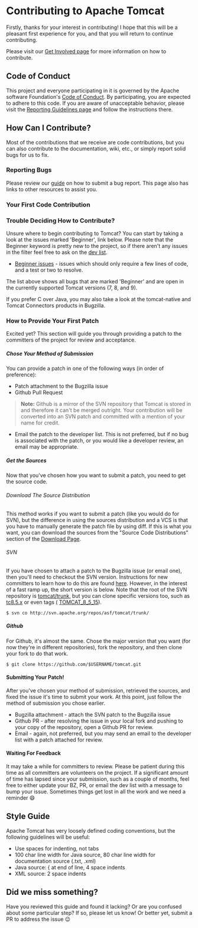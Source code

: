# Contributing to Apache Tomcat

Firstly, thanks for your interest in contributing! I hope that this will be a
pleasant first experience for you, and that you will return to continue
contributing.

Please visit our [Get Involved page](http://tomcat.apache.org/getinvolved.html)
for more information on how to contribute.

## Code of Conduct

This project and everyone participating in it is governed by the Apache
software Foundation's
[Code of Conduct](http://www.apache.org/foundation/policies/conduct.html). By
participating, you are expected to adhere to this code. If you are aware of
unacceptable behavior, please visit the
[Reporting Guidelines page](http://www.apache.org/foundation/policies/conduct.html#reporting-guidelines)
and follow the instructions there.

## How Can I Contribute?

Most of the contributions that we receive are code contributions, but you can
also contribute to the documentation, wiki, etc., or simply report solid bugs
for us to fix.

### Reporting Bugs

Please review our [guide](http://tomcat.apache.org/bugreport.html) on how to
submit a bug report. This page also has links to other resources to assist
you.

### Your First Code Contribution

### Trouble Deciding How to Contribute?

Unsure where to begin contributing to Tomcat? You can start by taking a look at
the issues marked 'Beginner', link below. Please note that the Beginner keyword
is pretty new to the project, so if there aren't any issues in the filter feel
free to ask on the [dev list](http://tomcat.apache.org/lists.html#tomcat-dev).

* [Beginner issues](https://bz.apache.org/bugzilla/buglist.cgi?bug_status=NEW&bug_status=ASSIGNED&bug_status=REOPENED&bug_status=NEEDINFO&keywords=Beginner&keywords_type=allwords&list_id=160824&product=Tomcat%207&product=Tomcat%208&product=Tomcat%209&query_format=advanced) -
issues which should only require a few lines of code, and a test or two to
resolve.

The list above shows all bugs that are marked 'Beginner' and are open in the
currently supported Tomcat versions (7, 8, and 9).

If you prefer C over Java, you may also take a look at the tomcat-native and
Tomcat Connectors products in Bugzilla.

### How to Provide Your First Patch

Excited yet? This section will guide you through providing a patch to the
committers of the project for review and acceptance.

##### Chose Your Method of Submission

You can provide a patch in one of the following ways (in order of preference):

* Patch attachment to the Bugzilla issue
* Github Pull Request
> **Note:** Github is a mirror of the SVN repository that Tomcat is stored in
and therefore it can't be merged outright. Your contribution will be converted
into an SVN patch and committed with a mention of your name for credit.
* Email the patch to the developer list. This is not preferred, but if no bug
is associated with the patch, or you would like a developer review, an email
may be appropriate.

##### Get the Sources

Now that you've chosen how you want to submit a patch, you need to get the
source code.

###### Download The Source Distribution

This method works if you want to submit a patch (like you would do for SVN), but
the difference in using the sources distribution and a VCS is that you have to
manually generate the patch file by using diff. If this is what you want, you
can download the sources from the "Source Code Distributions" section of the
[Download Page](https://tomcat.apache.org/download-90.cgi).

###### SVN

If you have chosen to attach a patch to the Bugzilla issue (or email
one), then you'll need to checkout the SVN version. Instructions for new
committers to learn how to do this are found
[here](http://www.apache.org/dev/contributors.html#svnbasics). However, in the
interest of a fast ramp up, the short version is below. Note that the root of
the SVN repository is
[tomcat/trunk](http://svn.apache.org/repos/asf/tomcat/trunk),
but you can clone specific versions too, such as
[tc8.5.x](http://svn.apache.org/repos/asf/tomcat/tc8.5.x/trunk/) or even tags (
[TOMCAT_8_5_15](http://svn.apache.org/repos/asf/tomcat/tc8.5.x/tags/TOMCAT_8_5_15/)).

```
$ svn co http://svn.apache.org/repos/asf/tomcat/trunk/
```

##### Github

For Github, it's almost the same. Chose the major version that you want (for
now they're in different repositories), fork the repository, and then clone
your fork to do that work.

```
$ git clone https://github.com/$USERNAME/tomcat.git
```

#### Submitting Your Patch!

After you've chosen your method of submission, retrieved the sources, and
fixed the issue it's time to submit your work. At this point, just follow
the method of submission you chose earlier.

* Bugzilla attachment - attach the SVN patch to the Bugzilla issue
* Github PR - after resolving the issue in your local fork and pushing to your
copy of the repository, open a Github PR for review.
* Email - again, not preferred, but you may send an email to the developer list
with a patch attached for review.

#### Waiting For Feedback

It may take a while for committers to review. Please be patient during this
time as all committers are volunteers on the project. If a significant amount
of time has lapsed since your submission, such as a couple of months, feel free
to either update your BZ, PR, or email the dev list with a message to bump your
issue. Sometimes things get lost in all the work and we need a reminder :smile:

## Style Guide

Apache Tomcat has very loosely defined coding conventions, but the following
guidelines will be useful:

* Use spaces for indenting, not tabs
* 100 char line width for Java source, 80 char line width for documentation
source (.txt, .xml)
* Java source: { at end of line, 4 space indents
* XML source: 2 space indents

## Did we miss something?

Have you reviewed this guide and found it lacking? Or are you confused about
some particular step? If so, please let us know! Or better yet, submit a PR to
address the issue :wink:
